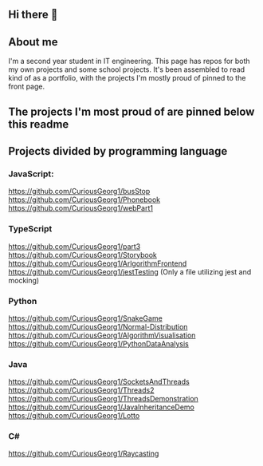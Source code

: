 ## Hi there 👋

## About me

I'm a second year student in IT engineering. This page has repos for both my own projects and some school projects. It's been assembled to read kind of as a portfolio, with the projects I'm mostly proud of pinned to the front page.

## The projects I'm most proud of are pinned below this readme

## Projects divided by programming language

### JavaScript:

https://github.com/CuriousGeorg1/busStop  
https://github.com/CuriousGeorg1/Phonebook  
https://github.com/CuriousGeorg1/webPart1  

### TypeScript

https://github.com/CuriousGeorg1/part3  
https://github.com/CuriousGeorg1/Storybook  
https://github.com/CuriousGeorg1/ArlgorithmFrontend  
https://github.com/CuriousGeorg1/jestTesting (Only a file utilizing jest and mocking)

### Python

https://github.com/CuriousGeorg1/SnakeGame  
https://github.com/CuriousGeorg1/Normal-Distribution  
https://github.com/CuriousGeorg1/AlgorithmVisualisation  
https://github.com/CuriousGeorg1/PythonDataAnalysis  

### Java

https://github.com/CuriousGeorg1/SocketsAndThreads  
https://github.com/CuriousGeorg1/Threads2  
https://github.com/CuriousGeorg1/ThreadsDemonstration  
https://github.com/CuriousGeorg1/JavaInheritanceDemo  
https://github.com/CuriousGeorg1/Lotto  

### C#

https://github.com/CuriousGeorg1/Raycasting  




<!--
**CuriousGeorg1/CuriousGeorg1** is a ✨ _special_ ✨ repository because its `README.md` (this file) appears on your GitHub profile.

Here are some ideas to get you started:

- 🔭 I’m currently working on ...
- 🌱 I’m currently learning ...
- 👯 I’m looking to collaborate on ...
- 🤔 I’m looking for help with ...
- 💬 Ask me about ...
- 📫 How to reach me: ...
- 😄 Pronouns: ...
- ⚡ Fun fact: ...
-->
